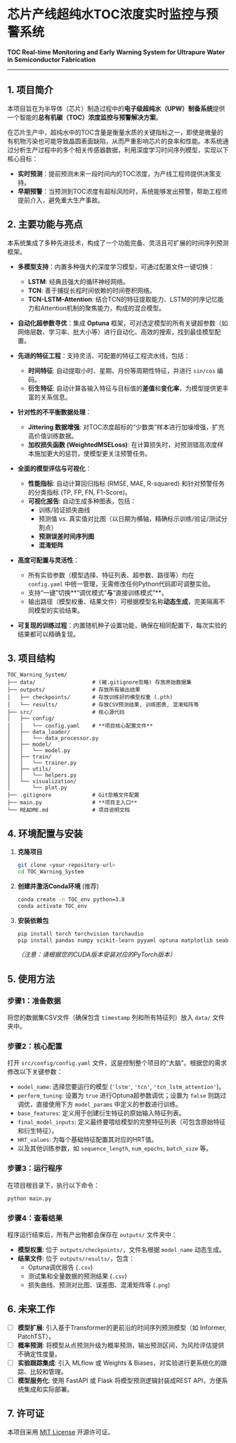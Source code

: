 # 芯片产线超纯水TOC浓度实时监控与预警系统

**TOC Real-time Monitoring and Early Warning System for Ultrapure Water in Semiconductor Fabrication**

---

## 1. 项目简介

本项目旨在为半导体（芯片）制造过程中的**电子级超纯水（UPW）制备系统**提供一个智能的**总有机碳（TOC）浓度监控与预警解决方案**。

在芯片生产中，超纯水中的TOC含量是衡量水质的关键指标之一，即使是微量的有机物污染也可能导致晶圆表面缺陷，从而严重影响芯片的良率和性能。本系统通过分析生产过程中的多个相关传感器数据，利用深度学习时间序列模型，实现以下核心目标：

* **实时预测**：提前预测未来一段时间内的TOC浓度，为产线工程师提供决策支持。
* **早期预警**：当预测到TOC浓度有超标风险时，系统能够发出预警，帮助工程师提前介入，避免重大生产事故。

## 2. 主要功能与亮点

本系统集成了多种先进技术，构成了一个功能完备、灵活且可扩展的时间序列预测框架。

* **多模型支持**：内置多种强大的深度学习模型，可通过配置文件一键切换：
    * **LSTM**: 经典且强大的循环神经网络。
    * **TCN**: 善于捕捉长程时间依赖的时间卷积网络。
    * **TCN-LSTM-Attention**: 结合TCN的特征提取能力、LSTM的时序记忆能力和Attention机制的聚焦能力，构成的混合模型。

* **自动化超参数寻优**：集成 **Optuna** 框架，可对选定模型的所有关键超参数（如网络层数、学习率、批大小等）进行自动化、高效的搜索，找到最佳模型配置。

* **先进的特征工程**：支持灵活、可配置的特征工程流水线，包括：
    * **时间特征**: 自动提取小时、星期、月份等周期性特征，并进行 `sin/cos` 编码。
    * **衍生特征**: 自动计算各输入特征与目标值的**差值**和**变化率**，为模型提供更丰富的关系信息。

* **针对性的不平衡数据处理**：
    * **Jittering 数据增强**: 对TOC浓度超标的“少数类”样本进行加噪增强，扩充高价值训练数据。
    * **加权损失函数 (WeightedMSELoss)**: 在计算损失时，对预测错高浓度样本施加更大的惩罚，使模型更关注预警任务。

* **全面的模型评估与可视化**：
    * **性能指标**: 自动计算回归指标 (RMSE, MAE, R-squared) 和针对预警任务的分类指标 (TP, FP, FN, F1-Score)。
    * **可视化报告**: 自动生成多种图表，包括：
        * 训练/验证损失曲线
        * 预测值 vs. 真实值对比图（以日期为横轴，精确标示训练/验证/测试分割点）
        * **预测误差时间序列图**
        * **混淆矩阵**

* **高度可配置与灵活性**：
    * 所有实验参数（模型选择、特征列表、超参数、路径等）均在 `config.yaml` 中统一管理，无需修改任何Python代码即可调整实验。
    * 支持“一键”切换**“调优模式”**与**“直接训练模式”**。
    * 输出路径（模型权重、结果文件）可根据模型名称**动态生成**，完美隔离不同模型的实验结果。

* **可复现的训练过程**：内置随机种子设置功能，确保在相同配置下，每次实验的结果都可以精确复现。

## 3. 项目结构

```
TOC_Warning_System/
├── data/                  # (被.gitignore忽略) 存放原始数据集
├── outputs/               # 存放所有输出结果
│   ├── checkpoints/       # 存放训练好的模型权重 (.pth)
│   └── results/           # 存放CSV预测结果, 训练图表, 混淆矩阵等
├── src/                   # 核心源代码
│   ├── config/
│   │   └── config.yaml    # **项目核心配置文件**
│   ├── data_loader/
│   │   └── data_processor.py
│   ├── model/
│   │   └── model.py
│   ├── train/
│   │   └── trainer.py
│   ├── utils/
│   │   └── helpers.py
│   └── visualization/
│       └── plot.py
├── .gitignore             # Git忽略文件配置
├── main.py                # **项目主入口**
└── README.md              # 项目说明文档
```

## 4. 环境配置与安装

1.  **克隆项目**
    ```bash
    git clone <your-repository-url>
    cd TOC_Warning_System
    ```

2.  **创建并激活Conda环境** (推荐)
    ```bash
    conda create -n TOC_env python=3.8
    conda activate TOC_env
    ```

3.  **安装依赖包**
    ```bash
    pip install torch torchvision torchaudio
    pip install pandas numpy scikit-learn pyyaml optuna matplotlib seaborn
    ```
    *（注意：请根据您的CUDA版本安装对应的PyTorch版本）*

## 5. 使用方法

### 步骤1：准备数据
将您的数据集CSV文件（确保包含 `timestamp` 列和所有特征列）放入 `data/` 文件夹中。

### 步骤2：核心配置
打开 `src/config/config.yaml` 文件，这是控制整个项目的“大脑”。根据您的需求修改以下关键参数：

* `model_name`: 选择您要运行的模型 (`'lstm'`, `'tcn'`, `'tcn_lstm_attention'`)。
* `perform_tuning`: 设置为 `true` 进行Optuna超参数调优；设置为 `false` 则跳过调优，直接使用下方 `model_params` 中定义的参数进行训练。
* `base_features`: 定义用于创建衍生特征的原始输入特征列表。
* `final_model_inputs`: 定义最终要喂给模型的完整特征列表（可包含原始特征和衍生特征）。
* `HRT_values`: 为每个基础特征配置其对应的HRT值。
* 以及其他训练参数，如 `sequence_length`, `num_epochs`, `batch_size` 等。

### 步骤3：运行程序
在项目根目录下，执行以下命令：
```bash
python main.py
```

### 步骤4：查看结果
程序运行结束后，所有产出物都会保存在 `outputs/` 文件夹中：
* **模型权重**: 位于 `outputs/checkpoints/`，文件名根据 `model_name` 动态生成。
* **结果文件**: 位于 `outputs/results/`，包含：
    * Optuna调优报告 (`.csv`)
    * 测试集和全量数据的预测结果 (`.csv`)
    * 损失曲线、预测对比图、误差图、混淆矩阵等 (`.png`)

## 6. 未来工作

* [ ] **模型扩展**: 引入基于Transformer的更前沿的时间序列预测模型（如 Informer, PatchTST）。
* [ ] **概率预测**: 将模型从点预测升级为概率预测，输出预测区间，为风险评估提供不确定性度量。
* [ ] **实验跟踪集成**: 引入 MLflow 或 Weights & Biases，对实验进行更系统化的跟踪、比较和管理。
* [ ] **模型服务化**: 使用 FastAPI 或 Flask 将模型预测逻辑封装成REST API，方便系统集成和实际部署。

## 7. 许可证

本项目采用 [MIT License](LICENSE) 开源许可证。